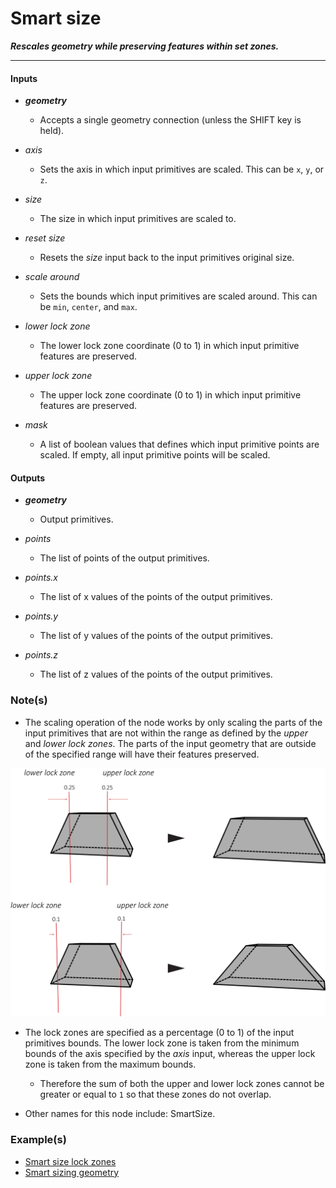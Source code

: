 # Smart size

**_Rescales geometry while preserving features within set zones._**

---

#### Inputs

* **_geometry_**

  * Accepts a single geometry connection (unless the SHIFT key is held).

* _axis_

  * Sets the axis in which input primitives are scaled. This can be `x`, `y`, or `z`.

* _size_

  * The size in which input primitives are scaled to.

* _reset size_

  * Resets the _size_ input back to the input primitives original size.

* _scale around_

  * Sets the bounds which input primitives are scaled around. This can be `min`, `center`, and `max`.

* _lower lock zone_

  * The lower lock zone coordinate (0 to 1) in which input primitive features are preserved.

* _upper lock zone_

  * The upper lock zone coordinate (0 to 1) in which input primitive features are preserved.

* _mask_

  * A list of boolean values that defines which input primitive points are scaled. If empty, all input primitive points will be scaled.


#### Outputs

* **_geometry_**

  * Output primitives.

* _points_

  * The list of points of the output primitives.

* _points.x_

  * The list of x values of the points of the output primitives.

* _points.y_

  * The list of y values of the points of the output primitives.

* _points.z_

  * The list of z values of the points of the output primitives.


### Note(s)

* The scaling operation of the node works by only scaling the parts of the input primitives that are not within the range as defined by the _upper_ and _lower lock zones_. The parts of the input geometry that are outside of the specified range will have their features preserved.

<p align="center">
  <img width="600" src="SmartSizeDiagram.png"/>
</p>

* The lock zones are specified as a percentage (0 to 1) of the input primitives bounds. The lower lock zone is taken from the minimum bounds of the axis specified by the _axis_ input, whereas the upper lock zone is taken from the maximum bounds.

  * Therefore the sum of both the upper and lower lock zones cannot be greater or equal to `1` so that these zones do not overlap.

* Other names for this node include: SmartSize.


### Example(s)



* <a href="https://creator.trimble.com/graph?assetURI=whp:963ff4b1-f668-4209-8e2c-76c390779340&version=latest" target="_blank">Smart size lock zones</a>
* <a href="https://creator.trimble.com/graph?assetURI=whp:e59e4e0a-4c00-475c-ac15-5794ab89d834&version=latest" target="_blank">Smart sizing geometry</a>